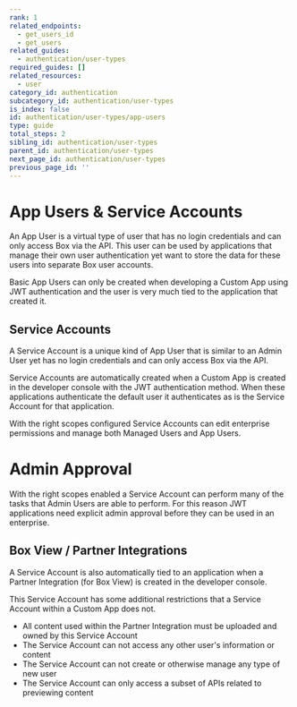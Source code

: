 ```yaml
---
rank: 1
related_endpoints:
  - get_users_id
  - get_users
related_guides:
  - authentication/user-types
required_guides: []
related_resources:
  - user
category_id: authentication
subcategory_id: authentication/user-types
is_index: false
id: authentication/user-types/app-users
type: guide
total_steps: 2
sibling_id: authentication/user-types
parent_id: authentication/user-types
next_page_id: authentication/user-types
previous_page_id: ''
---
```


# App Users & Service Accounts

An App User is a virtual type of user that has no login credentials and
can only access Box via the API. This user can be used by applications that
manage their own user authentication yet want to store the data for these users
into separate Box user accounts.

Basic App Users can only be created when developing a Custom App using JWT
authentication and the user is very much tied to the application that created it.

## Service Accounts

A Service Account is a unique kind of App User that is similar to an Admin User
yet has no login credentials and can only access Box via the API.

Service Accounts are automatically created when a Custom App is created in the
developer console with the JWT authentication method. When these applications
authenticate the default user it authenticates as is the Service Account for
that application.

With the right scopes configured Service Accounts can edit enterprise
permissions and manage both Managed Users and App Users.

<Message type='warning'>

# Admin Approval

With the right scopes enabled a Service Account can perform many of the tasks that
Admin Users are able to perform. For this reason JWT applications need explicit
admin approval before they can be used in an enterprise.

</Message>

## Box View / Partner Integrations

A Service Account is also automatically tied to an application when a Partner
Integration (for Box View) is created in the developer console.

This Service Account has some additional restrictions that a Service Account
within a Custom App does not.

- All content used within the Partner Integration must be uploaded and owned by
this Service Account
- The Service Account can not access any other user's information or content
- The Service Account can not create or otherwise manage any type of new user
- The Service Account can only access a subset of APIs related to previewing
content
